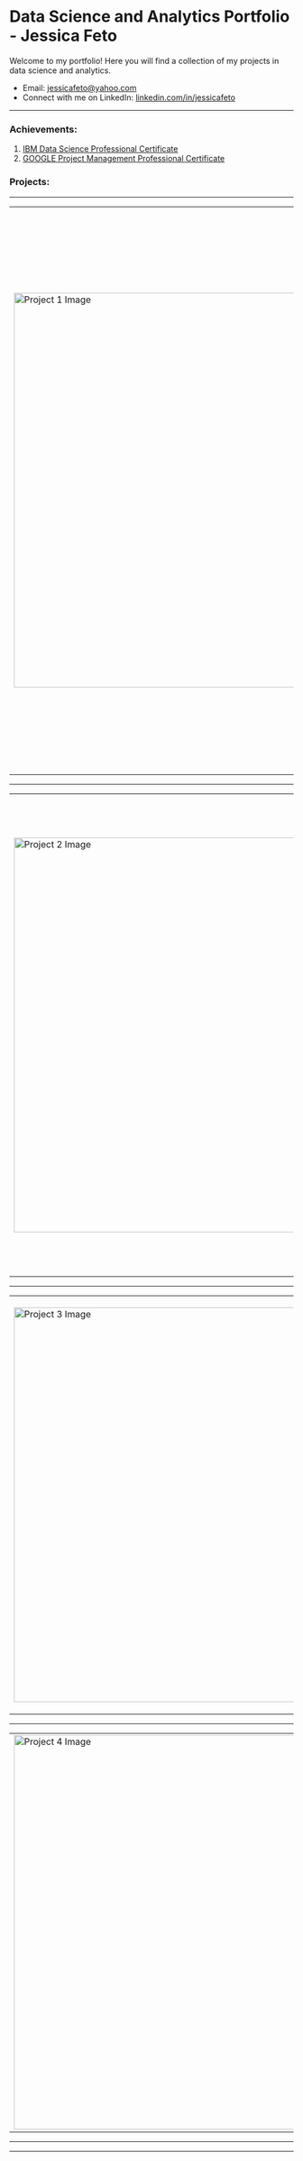 # Data Science and Analytics Portfolio - Jessica Feto

Welcome to my portfolio! Here you will find a collection of my projects in data science and analytics.

- Email: [jessicafeto@yahoo.com](mailto:jessicafeto@yahoo.com)
- Connect with me on LinkedIn: [linkedin.com/in/jessicafeto](https://www.linkedin.com/in/jessica-feto/) 
---
### **Achievements:**

1. [IBM Data Science Professional Certificate](https://coursera.org/share/456ac4fe16b74c7580d28d7041d00edf)
2. [GOOGLE Project Management Professional Certificate](https://coursera.org/share/a2a699bfd15ec5ec2683ac52884e9ff8)

### **Projects:**
----

<table>
  <tr>
    <td>
      <img src="https://5.imimg.com/data5/SELLER/Default/2022/2/PF/VK/HM/131725925/fashion-1--500x500.jpg" alt="Project 1 Image" width="700"/>
    </td>
    <td>
      <h3>
        <a href="https://github.com/jessicafeto/Data-Science-Analytics-Portfolio-Jessica-Feto/tree/main/Strategic%20Analytics%20in%20Fashion">
          Strategic Analytics in Fashion: Transforming Consumer Data
          into Business Decisions
        </a>
      </h3>
      <p>This project focuses on leveraging data mining techniques to predict fashion trends. It includes exploratory data analysis, predictive modeling,and a deep dive intocustomer behavior patterns.</p>
      <ul>
        <li>Data Collection & Preprocessing | EDA | Data Mining | Dimensionalty Reduction | Predictive Modelling | Model Evaluation | Optimization | Python| Pandas | NumPy | Matplotlib, Seaborn, scikit-learn | mlxtend | Market Basket Analysis | PCA | LDA </li>
      </ul>
    </td>
  </tr>
</table>

---

<table>
  <tr>
    <td>
      <img src="https://www.edificeinvest.com/wp-content/uploads/2022/07/UK-House-Prices.jpg" alt="Project 2 Image" width="700"/>
    </td>
    <td>
      <h3>
        <a href="https://github.com/jessicafeto/Data-Science-Analytics-Portfolio-Jessica-Feto/tree/main/Housing%20Market%20UK%20Data%20Visualisation%20and%20Dashboard%20Design">
          Housing Market UK - Dashboard Power BI
        </a>
      </h3>
      <p>In this project, I analysed the impacts of the COVID-19 pandemic on the London housing market, comparing changes in average house prices and property types within London boroughs against the backdrop of the UK as a whole.
</p>
      <ul>
        <li>Analyzed over two decades of housing data from government sources.</li>
        <li>Employed Power BI for data cleaning, transformation, and visualization.</li>
        <li>Investigated pre and post-pandemic market trends using area, line, and bar charts.</li>
      </ul>
    </td>
  </tr>
</table>

---
<table>
  <tr>
    <td>
      <img src="https://www.appice.io/wp-content/uploads/2020/08/Webp.net-resizeimage-22.jpg" alt="Project 3 Image" width="700"/>
    </td>
    <td>
      <h3>
        <a href="https://github.com/jessicafeto/Data-Science-Analytics-Portfolio-Jessica-Feto/tree/main/RFM%20Segmentation%20and%20KMeans%20Clustering">
          RFM Segmentation and KMeans Clustering for Grocery Shopping Data 
        </a>
      </h3>
      <p>In this project, I analysed gorocery shopping data to see how often customers buy things and which items are most popular.
</p>
      <ul>
        <li>Distribution Analysis |
Statistical Exploration | Date Transformation | Matplotlib Visuals | SQLite Database Integration | RFM Segmentation | K-Means Clustering | Customer Segment Analysis</li>
      </ul>
    </td>
  </tr>
</table>

---

<table>
  <tr>
    <td>
      <img src="https://miro.medium.com/v2/resize:fit:600/1*JCLSGNt5SQ7Jm7kjj6lm0Q.jpeg" alt="Project 4 Image" width="700"/>
    </td>
    <td>
      <h3>
        <a href="https://github.com/jessicafeto/Data-Science-Analytics-Portfolio-Jessica-Feto/tree/main/Social%20Media%20Sentimet%20Analysis%20on%20Starbucks">
          Social Media Sentiment Analysis on Starbucks
        </a>
      </h3>
      <p>In this project, I conducted a comprehensive analysis of social media sentiments about coffee, specifically focusing on Starbucks. 
        The project involved several key activities:
</p>
      <ul>
        <li> Data Collection using Twitter API & Reddit API |
Exploratory Data Analysis | Topic Model Analysis | Tokenization & Lemmatization| Sentiment Analysis | Visualisation </li>
      </ul>
    </td>
  </tr>
</table>

---

<table>
  <tr>
    <td>
      <img src="https://www.ecdc.europa.eu/sites/default/files/styles/is_large/public/images/Vaccine-tracker-desktop_H.PNG?itok=KbsyKoLQ" alt="Project 5 Image" width="700"/>
    </td>
    <td>
      <h3>
        <a href="https://github.com/jessicafeto/Data-Science-Analytics-Portfolio-Jessica-Feto/tree/main/Analysis%20of%20COVID19%20and%20Vaccination%20progress%20as%20a%20Data%20Warehouse%20approch">
          An Analysis of COVID-19 Pandemic and Vaccination Progress in Europe: A Data Warehousing Approach
        </a>
      </h3>
      <p>This data warehousing project analyses the COVID-19 pandemic and vaccination progress in Europe. Utilizing ECDC data, it provides a current snapshot of the situation, with a focus on regional trends, ICU admission rates, and vaccination uptakes.
</p>
      <ul>
       <li> Data Warehouse Schema Design | Data Analysis | SQL Queries Optimization | Python Scripting | Data Visualization | Materialized Views </li>
      </ul>
    </td>
  </tr>
</table>
